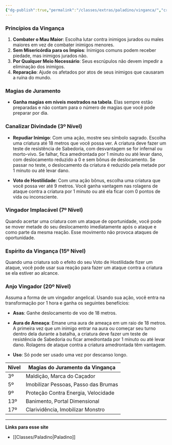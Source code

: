 ```yaml
---
{"dg-publish":true,"permalink":"/classes/extras/paladino/vinganca/","created":"2024-08-17T10:43:48.440-03:00","updated":"2024-07-28T22:17:23.646-03:00"}
---
```



### **Princípios da Vingança**

1. **Combater o Mau Maior**: Escolha lutar contra inimigos jurados ou males maiores em vez de combater inimigos menores.
2. **Sem Misericórdia para os Ímpios**: Inimigos comuns podem receber piedade, mas inimigos jurados não.
3. **Por Qualquer Meio Necessário**: Seus escrúpulos não devem impedir a eliminação dos inimigos.
4. **Reparação**: Ajude os afetados por atos de seus inimigos que causaram a ruína do mundo.

### **Magias de Juramento**

- **Ganha magias em níveis mostrados na tabela**. Elas sempre estão preparadas e não contam para o número de magias que você pode preparar por dia.

### **Canalizar Divindade** (3º Nível)

- **Repudiar Inimigo**: Com uma ação, mostre seu símbolo sagrado. Escolha uma criatura até 18 metros que você possa ver. A criatura deve fazer um teste de resistência de Sabedoria, com desvantagem se for infernal ou morto-vivo. Se falhar, fica amedrontada por 1 minuto ou até levar dano, com deslocamento reduzido a 0 e sem bônus de deslocamento. Se passar no teste, o deslocamento da criatura é reduzido pela metade por 1 minuto ou até levar dano.

- **Voto de Hostilidade**: Com uma ação bônus, escolha uma criatura que você possa ver até 9 metros. Você ganha vantagem nas rolagens de ataque contra a criatura por 1 minuto ou até ela ficar com 0 pontos de vida ou inconsciente.

### **Vingador Implacável** (7º Nível)

Quando acertar uma criatura com um ataque de oportunidade, você pode se mover metade do seu deslocamento imediatamente após o ataque e como parte da mesma reação. Esse movimento não provoca ataques de oportunidade.

### **Espírito da Vingança** (15º Nível)

Quando uma criatura sob o efeito do seu Voto de Hostilidade fizer um ataque, você pode usar sua reação para fazer um ataque contra a criatura se ela estiver ao alcance.

### **Anjo Vingador** (20º Nível)

Assuma a forma de um vingador angelical. Usando sua ação, você entra na transformação por 1 hora e ganha os seguintes benefícios:

- **Asas**: Ganhe deslocamento de voo de 18 metros.
- **Aura de Ameaça**: Emane uma aura de ameaça em um raio de 18 metros. A primeira vez que um inimigo entrar na aura ou começar seu turno dentro dela durante a batalha, a criatura deve fazer um teste de resistência de Sabedoria ou ficar amedrontada por 1 minuto ou até levar dano. Rolagens de ataque contra a criatura amedrontada têm vantagem.

- **Uso**: Só pode ser usado uma vez por descanso longo.

| Nível | Magias do Juramento da Vingança       |
|-------|---------------------------------------|
| 3º    | Maldição, Marca do Caçador            |
| 5º    | Imobilizar Pessoas, Passo das Brumas  |
| 9º    | Proteção Contra Energia, Velocidade  |
| 13º   | Banimento, Portal Dimensional         |
| 17º   | Clarividência, Imobilizar Monstro     |

___
**Links para esse site**
- [[Classes/Paladino\|Paladino]]